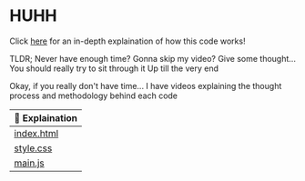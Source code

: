 # HUHH
Click <a href="https://www.youtube.com/shorts/KeEmAvuCdrA">here</a> for an in-depth explaination of how this code works!

TLDR;
Never have enough time?
Gonna skip my video?
Give some thought...
You should really try to sit through it
Up till the very end 

Okay, if you really don't have time... I have videos explaining the thought process and methodology behind each code


|🎥 Explaination |
|-----------------|
| <a href="https://www.youtube.com/watch?v=6mhmcwmgWbA&list=LLh0zI6HBoJh3w94SSuZs4Hg&index=161">index.html</a>     |
| <a href="https://www.youtube.com/watch?v=dPmZqsQNzGA">style.css</a>      |
| <a href="https://www.youtube.com/watch?si=lUbd5ygdDTsMfG3r&v=EE-xtCF3T94&feature=youtu.be">main.js</a>        |
